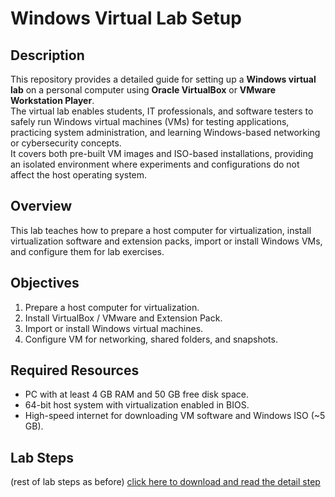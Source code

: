 # Windows Virtual Lab Setup

## Description
This repository provides a detailed guide for setting up a **Windows virtual lab** on a personal computer using **Oracle VirtualBox** or **VMware Workstation Player**.  
The virtual lab enables students, IT professionals, and software testers to safely run Windows virtual machines (VMs) for testing applications, practicing system administration, and learning Windows-based networking or cybersecurity concepts.  
It covers both pre-built VM images and ISO-based installations, providing an isolated environment where experiments and configurations do not affect the host operating system.



## Overview
This lab teaches how to prepare a host computer for virtualization, install virtualization software and extension packs, import or install Windows VMs, and configure them for lab exercises.



## Objectives
1. Prepare a host computer for virtualization.
2. Install VirtualBox / VMware and Extension Pack.
3. Import or install Windows virtual machines.
4. Configure VM for networking, shared folders, and snapshots.

## Required Resources
- PC with at least 4 GB RAM and 50 GB free disk space.
- 64-bit host system with virtualization enabled in BIOS.
- High-speed internet for downloading VM software and Windows ISO (~5 GB).

## Lab Steps
(rest of lab steps as before)
[click here to download and read the detail step ](https://github.com/NIMRAA3/Virtual--lab--setup-for-window/blob/main/Setting%20virtual%20lab%20for%20window%20on%20personal%20computer.docx)
